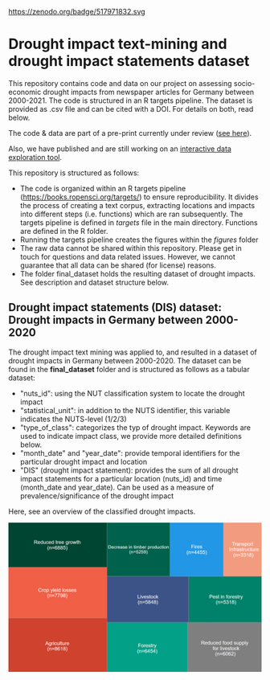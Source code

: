 

https://zenodo.org/badge/517971832.svg




# Drought impact text-mining and drought impact statements dataset

This repository contains code and data on our project on assessing socio-economic drought impacts from newspaper articles for Germany between 2000-2021. The code is structured in an R targets pipeline. The dataset is provided as .csv file and can be cited with a DOI. For details on both, read below. 

The code & data are part of a pre-print currently under review ([see here](https://papers.ssrn.com/sol3/papers.cfm?abstract_id=4178096)).

Also, we have published and are still working on an [interactive data exploration tool](https://jsodoge.shinyapps.io/drought_impact_monitor/).

This repository is structured as follows: 
* The code is organized within an R targets pipeline (https://books.ropensci.org/targets/) to ensure reproducibility. It divides the process of creating a text corpus, extracting locations and impacts into different steps (i.e. functions) which are ran subsequently. The targets pipeline is defined in _targets_ file in the main directory. Functions are defined in the R folder. 
* Running the targets pipeline creates the figures within the _figures_ folder
* The raw data cannot be shared within this repository. Please get in touch for questions and data related issues. However, we cannot guarantee that all data can be shared (for license) reasons.
* The folder final_dataset holds the resulting dataset of drought impacts. See description and dataset structure below.




## Drought impact statements (DIS) dataset: Drought impacts in Germany between 2000-2020

The drought impact text mining was applied to, and resulted in a dataset of drought impacts in Germany between 2000-2020. The dataset can be found in the __final_dataset__ folder and is structured as follows as a tabular dataset:
  *  "nuts_id": using the NUT classification system to locate the drought impact   
  *  "statistical_unit": in addition to the NUTS identifier, this variable indicates the NUTS-level (1/2/3)   
  *  "type_of_class": categorizes the typ of drought impact. Keywords are used to indicate impact class, we provide more detailed definitions below.
  *   "month_date" and "year_date": provide temporal identifiers for the particular drought impact and location
  *   "DIS" (drought impact statement): provides the sum of all drought impact statements for a particular location (nuts_id) and time (month_date and year_date). Can be used as a measure of prevalence/significance of the drought impact
 


 

 
 Here, see an overview of the classified drought impacts.
 
![alt text](https://github.com/jansodoge/drought-impact-text-mining/blob/main/updated_treemap_readme_figure.png)
